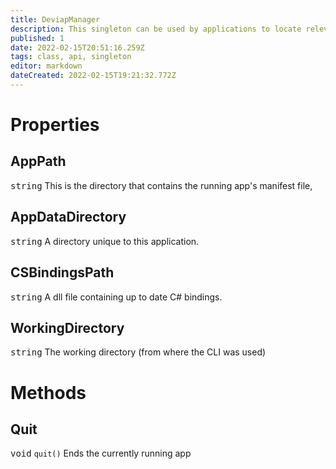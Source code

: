 ```yaml
---
title: DeviapManager
description: This singleton can be used by applications to locate relevant file paths and to end the running process.
published: 1
date: 2022-02-15T20:51:16.259Z
tags: class, api, singleton
editor: markdown
dateCreated: 2022-02-15T19:21:32.772Z
---
```


# Properties
## AppPath
<kbd>string</kbd> This is the directory that contains the running app's manifest file,
## AppDataDirectory
<kbd>string</kbd> A directory unique to this application.
## CSBindingsPath
<kbd>string</kbd> A dll file containing up to date C# bindings.
## WorkingDirectory
<kbd>string</kbd> The working directory (from where the CLI was used)

# Methods
## Quit
<kbd>void</kbd> `quit()`
Ends the currently running app